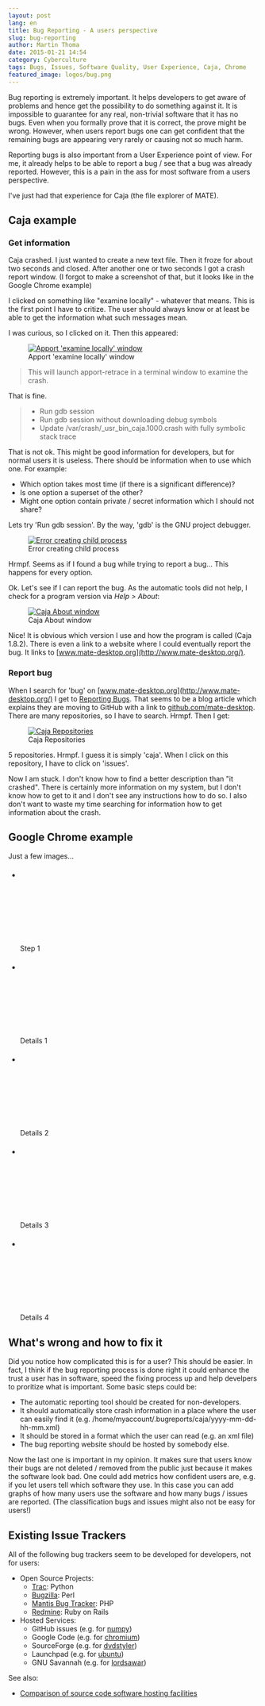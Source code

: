 ```yaml
---
layout: post
lang: en
title: Bug Reporting - A users perspective
slug: bug-reporting
author: Martin Thoma
date: 2015-01-21 14:54
category: Cyberculture
tags: Bugs, Issues, Software Quality, User Experience, Caja, Chrome
featured_image: logos/bug.png
---
```

Bug reporting is extremely important. It helps developers to get aware of
problems and hence get the possibility to do something against it. It is
impossible to guarantee for any real, non-trivial software that it has no bugs.
Even when you formally prove that it is correct, the prove might be wrong.
However, when users report bugs one can get confident that the remaining bugs
are appearing very rarely or causing not so much harm.

Reporting bugs is also important from a User Experience point of view. For me,
it already helps to be able to report a bug / see that a bug was already
reported. However, this is a pain in the ass for most software from a users
perspective.

I've just had that experience for Caja (the file explorer of MATE).

## Caja example

### Get information

Caja crashed. I just wanted to create a new text file. Then it froze for
about two seconds and closed. After another one or two seconds I got a crash
report window. (I forgot to make a screenshot of that, but it looks like
in the Google Chrome example)

I clicked on something like "examine locally" - whatever that means. This is
the first point I have to critize. The user should always know or at least be
able to get the information what such messages mean.

I was curious, so I clicked on it. Then this appeared:

<figure class="aligncenter">
            <a href="../images/2015/01/apport-examine-locally.png"><img src="../images/2015/01/apport-examine-locally.png" alt="Apport 'examine locally' window" style="max-width:500px;" class=""/></a>
            <figcaption class="text-center">Apport 'examine locally' window</figcaption>
        </figure>

> This will launch apport-retrace in a terminal window to examine the crash.

That is fine.

> - Run gdb session
> - Run gdb session without downloading debug symbols
> - Update /var/crash/_usr_bin_caja.1000.crash with fully symbolic stack trace

That is not ok. This might be good information for developers, but for normal
users it is useless. There should be information when to use which one.
For example:

* Which option takes most time (if there is a significant difference)?
* Is one option a superset of the other?
* Might one option contain private / secret information which I should not share?

Lets try 'Run gdb session'. By the way, 'gdb' is the GNU project debugger.

<figure class="aligncenter">
            <a href="../images/2015/01/run-gdb-session.png"><img src="../images/2015/01/run-gdb-session.png" alt="Error creating child process" style="max-width:500px;" class=""/></a>
            <figcaption class="text-center">Error creating child process</figcaption>
        </figure>

Hrmpf. Seems as if I found a bug while trying to report a bug...
This happens for every option.

Ok. Let's see if I can report the bug. As the automatic tools did not help,
I check for a program version via *Help > About*:

<figure class="aligncenter">
            <a href="../images/2015/01/caja-about.png"><img src="../images/2015/01/caja-about.png" alt="Caja About window" style="max-width:323px;" class=""/></a>
            <figcaption class="text-center">Caja About window</figcaption>
        </figure>

Nice! It is obvious which version I use and how the program is called
(Caja 1.8.2). There is even a link to a website where I could eventually report
the bug. It links to [www.mate-desktop.org](http://www.mate-desktop.org/).


### Report bug
When I search for 'bug' on [www.mate-desktop.org](http://www.mate-desktop.org/)
I get to
[Reporting Bugs](http://www.mate-desktop.org/tr/blog/2012-01-18-reporting-bugs/).
That seems to be a blog article which explains they are moving to GitHub with a
link to [github.com/mate-desktop](https://github.com/mate-desktop). There are
many repositories, so I have to search. Hrmpf. Then I get:

<figure class="aligncenter">
            <a href="../images/2015/01/caja-github.png"><img src="../images/2015/01/caja-github.png" alt="Caja Repositories" style="max-width:500px;" class=""/></a>
            <figcaption class="text-center">Caja Repositories</figcaption>
        </figure>

5 repositories. Hrmpf. I guess it is simply 'caja'. When I click on this
repository, I have to click on 'issues'.

Now I am stuck. I don't know how to find a better description than
"it crashed". There is certainly more information on my system, but I don't
know how to get to it and I don't see any instructions how to do so. I also
don't want to waste my time searching for information how to get information
about the crash.


## Google Chrome example

Just a few images...

<ul class="gallery mw-gallery-traditional" style="max-width: 489px; width: 489px;">
   <li class="gallerybox" style="width: 155px">
      <div style="width: 155px">
         <div class="thumb" style="width: 150px;">
            <div style="margin:21px auto;height: 113px;line-height: 150px;">
               <a href="../images/2015/01/bug-chrome-ubuntu-closed-unexpectedly.png" class="image">
                  <img src="../images/2015/01/bug-chrome-ubuntu-closed-unexpectedly.png" alt="" style="max-width: 120px; max-height: 120px;">
               </a>
            </div>
         </div>
         <div class="gallerytext">Step 1</div>
      </div>
   </li>
   <li class="gallerybox" style="width: 155px">
      <div style="width: 155px">
         <div class="thumb" style="width: 150px;">
            <div style="margin:21px auto;height: 113px;line-height: 150px;">
               <a href="../images/2015/01/bug-chrome-details-1.png" class="image">
                  <img src="../images/2015/01/bug-chrome-details-1.png" alt="" style="max-width: 120px; max-height: 120px;">
               </a>
            </div>
         </div>
         <div class="gallerytext">Details 1</div>
      </div>
   </li>
   <li class="gallerybox" style="width: 155px">
      <div style="width: 155px">
         <div class="thumb" style="width: 150px;">
            <div style="margin:21px auto;height: 113px;line-height: 150px;">
               <a href="../images/2015/01/bug-chrome-details-2-dependencies.png" class="image">
                  <img src="../images/2015/01/bug-chrome-details-2-dependencies.png" alt="" style="max-width: 120px; max-height: 120px;">
               </a>
            </div>
         </div>
         <div class="gallerytext">Details 2</div>
      </div>
   </li>
   <li class="gallerybox" style="width: 155px">
      <div style="width: 155px">
         <div class="thumb" style="width: 150px;">
            <div style="margin:21px auto;height: 113px;line-height: 150px;">
               <a href="../images/2015/01/bug-chrome-details-3.png" class="image">
                  <img src="../images/2015/01/bug-chrome-details-3.png" alt="" style="max-width: 120px; max-height: 120px;">
               </a>
            </div>
         </div>
         <div class="gallerytext">Details 3</div>
      </div>
   </li>
   <li class="gallerybox" style="width: 155px">
      <div style="width: 155px">
         <div class="thumb" style="width: 150px;">
            <div style="margin:21px auto;height: 113px;line-height: 150px;">
               <a href="../images/2015/01/bug-chrome-details-4.png" class="image">
                  <img src="../images/2015/01/bug-chrome-details-4.png" alt="" style="max-width: 120px; max-height: 120px;">
               </a>
            </div>
         </div>
         <div class="gallerytext">Details 4</div>
      </div>
   </li>
</ul>


## What's wrong and how to fix it

Did you notice how complicated this is for a user? This should be easier. In
fact, I think if the bug reporting process is done right it could enhance the
trust a user has in software, speed the fixing process up and help develpers
to proritize what is important. Some basic steps could be:

* The automatic reporting tool should be created for non-developers.
* It should automatically store crash information in a place where the user
  can easily find it (e.g. /home/myaccount/.bugreports/caja/yyyy-mm-dd-hh-mm.xml)
* It should be stored in a format which the user can read (e.g. an xml file)
* The bug reporting website should be hosted by somebody else.

Now the last one is important in my opinion. It makes sure that users know
their bugs are not deleted / removed from the public just because it makes
the software look bad. One could add metrics how confident users are, e.g.
if you let users tell which software they use. In this case you can add graphs
of how many users use the software and how many bugs / issues are reported.
(The classification bugs and issues might also not be easy for users!)

## Existing Issue Trackers

All of the following bug trackers seem to be developed for developers, not
for users:

* Open Source Projects:
  * [Trac](https://en.wikipedia.org/wiki/Trac): Python
  * [Bugzilla](https://en.wikipedia.org/wiki/Bugzilla): Perl
  * [Mantis Bug Tracker](https://en.wikipedia.org/wiki/Mantis_Bug_Tracker): PHP
  * [Redmine](https://en.wikipedia.org/wiki/Redmine): Ruby on Rails
* Hosted Services:
  * GitHub issues (e.g. for [numpy](https://github.com/numpy/numpy/issues))
  * Google Code (e.g. for [chromium](https://code.google.com/p/chromium/issues/list))
  * SourceForge (e.g. for [dvdstyler](http://sourceforge.net/p/dvdstyler/bugs/?source=navbar))
  * Launchpad (e.g. for [ubuntu](https://bugs.launchpad.net/ubuntu))
  * GNU Savannah (e.g. for [lordsawar](http://savannah.nongnu.org/bugs/?group=lordsawar))

See also:

* [Comparison of source code software hosting facilities](https://en.wikipedia.org/wiki/Comparison_of_source_code_software_hosting_facilities)
